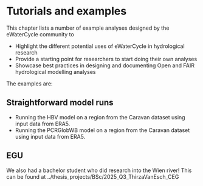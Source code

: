 # Tutorials and examples

This chapter lists a number of example analyses designed by the eWaterCycle community to 

- Highlight the different potential uses of eWaterCycle in hydrological research
- Provide a starting point for researchers to start doing their own analyses
- Showcase best practices in designing and documenting Open and FAIR hydrological modelling analyses

The examples are:

## Straightforward model runs
- Running the HBV model on a region from the Caravan dataset using input data from ERA5.
- Running the PCRGlobWB model on a region from the Caravan dataset using input data from ERA5.

## EGU

We also had a bachelor student who did research into the Wien river!
This can be found at ../thesis_projects/BSc/2025_Q3_ThirzaVanEsch_CEG






